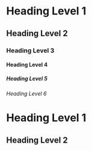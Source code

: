 # Heading Level 1
## Heading Level 2
### Heading Level 3
#### Heading Level 4
##### Heading Level 5
###### Heading Level 6

Heading Level 1
==========

Heading Level 2
------------
